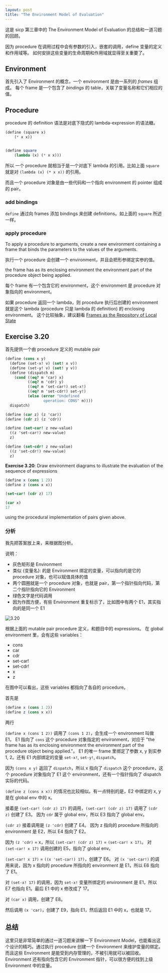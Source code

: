 ```yaml
---
layout: post
title: "The Environment Model of Evaluation"
---
```


这是 sicp 第三章中的 The Environment Model of Evaluation 的总结和一道习题的回顾。

因为 procedure 在调用过程中会有参数的引入，嵌套的调用，define 变量的定义和作用域等。
如何安排这些变量的生命周期和作用域就显得至关重要了。


## Environment
首先引入了 Environment 的概念，一个 environment 是由一系列的 *frames* 组成。
每个 frame 是一个包含了 *bindings* 的 table，关联了变量名称和它们相应的值。

## Procedure

procedure 的 definition 语法是对底下隐式的 lambda-expression 的语法糖。

```scheme
(define (square x) 
	(* x x))


(define square
	(lambda (x) (* x x)))

```

所以 一个 procedure 就相当于是一个对底下 lambda 的引用。比如上面 `square` 就是对 `(lambda (x) (* x x))` 的引用。

而且一个 procedure 对象是由一些代码和一个指向 environment 的 pointer 组成的 pair。


### add bindings


`define` 通过向 frames 添加 bindings 来创建 definitions。如上面的 `square` 所述一样。


### apply procedure

To apply a procedure to arguments, create a new environment containing a frame that 
binds the parameters to the values of the arguments.

执行一个 procedure 会创建一个 environment，并且会把形参绑定实参的值。

the frame has as its enclosing environment the environment part of the procedure object being applied.

每个 frame 有一个包含它的 environment，这个 environment 是 procedure 对象指向的 environment。

如果 procedure 返回一个 lambda，则 procedure 执行后创建的 environment 就是这个 lambda (procedure 只是 lambda 的 definition) 的 enclosing environment。
这个比较抽象，建议翻看 [Frames as the Repository of Local State](http://sarabander.github.io/sicp/html/3_002e2.xhtml#g_t3_002e2_002e3)

## Exercise 3.20

首先提供一个由 procedure 定义的 mutable pair 

```scheme
(define (cons x y)
  (define (set-x! v) (set! x v))
  (define (set-y! v) (set! y v))
  (define (dispatch m)
    (cond ((eq? m 'car) x)
          ((eq? m 'cdr) y)
          ((eq? m 'set-car!) set-x!)
          ((eq? m 'set-cdr!) set-y!)
          (else (error "Undefined 
                 operation: CONS" m))))
  dispatch)

(define (car z) (z 'car))
(define (cdr z) (z 'cdr))

(define (set-car! z new-value)
  ((z 'set-car!) new-value)
  z)

(define (set-cdr! z new-value)
  ((z 'set-cdr!) new-value)
  z)

```

**Exercise 3.20**: Draw environment diagrams to illustrate the 
evaluation of the sequence of expressions

```scheme
(define x (cons 1 2))
(define z (cons x x))

(set-car! (cdr z) 17)

(car x)
17
```

using the procedural implementation of pairs given above. 

### 分析

我先把答案放上来，来根据图分析。

说明：
- 灰色矩形是 Environment
- 类似 {变量名}: 的是 Environment 绑定的变量，可以指向的是它的 procedure 对象，也可以赋值具体的值
- 两个圆圈就是一个 procedure 对象，也就是 pair，第一个指针指向代码，第二个指针指向它的 Environment
- 绿色文字是代码调用
- 因为作图方便，有些 Environment 重复标示了，比如图中有两个 E1，其实指向的是同一个 E1


![3.20](/static/eval/3.20.svg)

根据上面的 mutable pair procedure 定义，和题目中的 expressions。
在 global environment 里，会有这些 variables：
- cons
- car
- cdr
- set-car!
- set-cdr!
- x
- z

在图中可以看出，这些 variables 都指向了各自的 procedure。

首先是
```scheme
(define x (cons 1 2))
(define z (cons x x))
```
两行

`(define x (cons 1 2))` 调用了 `(cons 1 2)`，会生成一个 environment 叫做 E1，
E1 指向了 `cons` 这个 procedure 对象指定的 environment，对应于 "the frame has as its enclosing environment the environment part of the procedure object being applied."。
E1 的唯一 frame 里绑定了参数 x, y 到实参 1, 2。还有 E1 内部绑定的变量 `set-x!`, `set-y!`, `dispatch`。

因为 `(cons x y)` 返回了 `dispatch`，所以 x 指向了 `dispatch` 这个 procedure，这个 procedure 对象指向了 E1 这个 environment，还有一个指针指向了 dispatch 实际的代码。


`(define z (cons x x))` 的情况也比较相似。有一点特别的是，E2 中绑定的 x, y 是在 global env 中的 x。


接着是 `(set-car! (cdr z) 17)` 的调用，`(set-car! (cdr z) 17)` 调用了 `(cdr z)` 创建了 E3。
因为 `cdr` 属于 global env，所以 E3 指向了 global env。


`(cdr z)` 接着调用是 `(z 'cdr)` 创建了 E4。
因为 z 指向的 procedure 所指向的 environment 是 E2，所以 E4 指向了 E2。

因为 `(z 'cdr)` = x，所以 `(set-car! (cdr z) 17)` = `(set-car! x 17)`。
对 `(set-car! x 17)` 调用创建的 E5，指向了 global env。

`(set-car! x 17)` = `((x 'set-car!) 17)`，创建了 E6。
对 `(x 'set-car!)` 的调用来说，因为 x 指向的 procedure 所指向的 environment 是 E1，所以 E6 指向了 E1。

对 `(set-x! 17)` 的调用，因为 `set-x!` 变量所绑定的 environment 是 E1，所以 E7 也指向 E1。最后 E1 中的 x 修改成了 17。



对 `(car x)` 调用，创建了 E8。

然后调用 `(x 'car)`，创建了 E9，指向 E1，然后返回 E1 中的 x，也就是 17。

## 总结
这里只是非常简单的通过一道习题来讲解一下 Environment Model，也能看出这个设计的精巧。通过执行 procedure 创建一个 Environment 来维护变量的绑定。
而且这些 Environment 是能受到内存管理的，不被引用就可以被回收。Environment 还有指向包含它的 Environment 指针，可以很方便的找到上级 Environment 中的变量。


